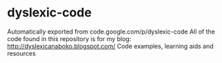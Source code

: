 # dyslexic-code
Automatically exported from code.google.com/p/dyslexic-code
All of the code found in this repository is for my blog: http://dyslexicanaboko.blogspot.com/
Code examples, learning aids and resources
